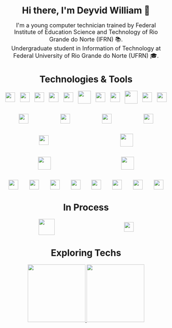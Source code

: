 <div>
  <h1 
   align="center"
  >
    Hi there, I'm Deyvid William 👋
  </h1>
  <div>
    <p 
      align="center"
      style="font-size: 1.125rem; text-align: center; margin-bottom: 32px"
    >
      I'm a young computer technician trained by Federal Institute of Education Science and Technology of Rio Grande do Norte (IFRN) 📚.<br />
      Undergraduate student in Information of Technology at Federal University of Rio Grande do Norte (UFRN) 🎓.
    </p>
  </div>
</div>

<div>
  <h1 
   align="center"
  >
    Technologies & Tools
  </h1>
  
  <div 
    align="center"
    style="display: flex; flex-wrap: wrap; gap: 15px; justify-content: space-around; align-items: center; margin-bottom: 32px;"
  >
    <img 
      src="https://cdn.jsdelivr.net/gh/devicons/devicon/icons/html5/html5-original.svg"
      style="width: 30px"
    />
    <img 
      src="https://cdn.jsdelivr.net/gh/devicons/devicon/icons/css3/css3-original.svg" 
      style="width: 30px"
    />
    <img 
      src="https://cdn.jsdelivr.net/gh/devicons/devicon/icons/javascript/javascript-original.svg" 
      style="width: 30px"
    />
    <img 
      src="https://cdn.jsdelivr.net/gh/devicons/devicon/icons/typescript/typescript-original.svg" 
      style="width: 30px" 
    />
    <img 
      src="https://cdn.jsdelivr.net/gh/devicons/devicon/icons/jquery/jquery-original-wordmark.svg" 
      style="width: 30px"
    />
    <img 
      src="https://cdn.jsdelivr.net/gh/devicons/devicon/icons/php/php-original.svg" 
      style="width: 40px" 
    />
    <img 
      src="https://cdn.jsdelivr.net/gh/devicons/devicon/icons/nodejs/nodejs-original.svg" 
      style="width: 30px"
    />
    <img 
      src="https://cdn.jsdelivr.net/gh/devicons/devicon/icons/react/react-original.svg" 
      style="width: 30px"
    />
    <img 
      src="https://cdn.jsdelivr.net/gh/devicons/devicon/icons/nextjs/nextjs-original-wordmark.svg" 
      style="width: 40px"
    />
    <img 
      src="https://cdn.jsdelivr.net/gh/devicons/devicon/icons/wordpress/wordpress-plain.svg" 
      style="width: 30px"
    />
    <img 
      src="https://cdn.jsdelivr.net/gh/devicons/devicon/icons/woocommerce/woocommerce-original.svg" 
      style="width: 30px"
    />
  </div>

  <div 
    align="center"
    style="display: flex; flex-wrap: wrap; gap: 15px; justify-content: space-around; align-items: center; margin-bottom: 32px;"
  >
    <img 
      src="https://cdn.jsdelivr.net/gh/devicons/devicon/icons/sass/sass-original.svg"
      style="width: 30px"
    />
    <img 
      src="https://cdn.jsdelivr.net/gh/devicons/devicon/icons/bootstrap/bootstrap-original.svg"
      style="width: 30px"
    />
    <img 
      src="https://cdn.jsdelivr.net/gh/devicons/devicon/icons/tailwindcss/tailwindcss-plain.svg" 
      style="width: 30px"
    />
    <img 
      src="https://cdn.jsdelivr.net/gh/devicons/devicon/icons/materialui/materialui-original.svg"
      style="width: 30px"
    />
  </div>
  <div 
    align="center"
    style="display: flex; flex-wrap: wrap; gap: 15px; justify-content: space-around; align-items: center; margin-bottom: 32px;"
  >
    <img 
      src="https://cdn.jsdelivr.net/gh/devicons/devicon/icons/npm/npm-original-wordmark.svg" 
      style="width: 30px"
    />
    <img 
      src="https://cdn.jsdelivr.net/gh/devicons/devicon/icons/yarn/yarn-original-wordmark.svg" 
      style="width: 40px"
    />
  </div>
  <div 
    align="center"
    style="display: flex; flex-wrap: wrap; gap: 15px; justify-content: space-around; align-items: center; margin-bottom: 32px;"
  >
    <img 
      src="https://cdn.jsdelivr.net/gh/devicons/devicon/icons/mysql/mysql-original-wordmark.svg" 
      style="width: 40px"
    />
    <img 
      src="https://cdn.jsdelivr.net/gh/devicons/devicon/icons/postgresql/postgresql-original-wordmark.svg" 
      style="width: 40px"  
    />
  </div>
  <div 
    align="center"
    style="display: flex; flex-wrap: wrap; gap: 15px; justify-content: space-around; align-items: center; margin-bottom: 32px;"
  >
    <img 
      src="https://cdn.jsdelivr.net/gh/devicons/devicon/icons/git/git-original.svg" 
      style="width: 30px"
    />
    <img 
      src="https://cdn.jsdelivr.net/gh/devicons/devicon/icons/github/github-original.svg" 
      style="width: 30px"
    />
    <img 
      src="https://cdn.jsdelivr.net/gh/devicons/devicon/icons/gitlab/gitlab-original.svg" 
      style="width: 30px"
    />
    <img 
      src="https://cdn.jsdelivr.net/gh/devicons/devicon/icons/trello/trello-plain.svg" 
      style="width: 30px"
    />
    <img 
      src="https://cdn.jsdelivr.net/gh/devicons/devicon/icons/jira/jira-original.svg" 
      style="width: 30px"
    />
    <img 
      src="https://cdn.jsdelivr.net/gh/devicons/devicon/icons/vscode/vscode-original.svg" 
      style="width: 30px"
    />
    <img 
      src="https://cdn.jsdelivr.net/gh/devicons/devicon/icons/figma/figma-original.svg" 
      style="width: 30px"
    />
    <img 
      src="https://cdn.jsdelivr.net/gh/devicons/devicon/icons/filezilla/filezilla-plain.svg" 
      style="width: 30px"
    />
  </div>
</div>

<div>
  <h1
   align="center"
  >
    In Process
  </h1>
  <div
    align="center"
    style="display: flex; flex-wrap: wrap; gap: 10px; justify-content: space-around; align-items: center; margin-bottom: 32px"
  >
    <img 
      src="https://cdn.jsdelivr.net/gh/devicons/devicon/icons/docker/docker-original.svg" 
      style="width: 50px"
    />
    <img 
      src="https://cdn.jsdelivr.net/gh/devicons/devicon/icons/redux/redux-original.svg" 
      style="width: 30px"
    />
  </div>
</div>

<div>
 <h1
  align="center"
 >Exploring Techs</h1>
<div
 align="center" 
>
  <a href="https://github.com/deyvidwms">
  <img loading="lazy" height="180em" src="https://github-readme-stats.vercel.app/api/top-langs/?username=deyvidwms&layout=compact&langs_count=7&theme=dracula&title_color=fff&icon_color=f9f9f9&text_color=9f9f9f&bg_color=151515"/>
  <img loading="lazy" height="180em" src="https://github-readme-stats.vercel.app/api?username=deyvidwms&show_icons=true&theme=dracula&title_color=fff&icon_color=f9f9f9&text_color=9f9f9f&bg_color=151515&include_all_commits=true&count_private=true"/>
</div>
</div>
